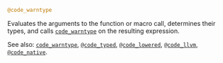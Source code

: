 ```julia
@code_warntype
```

Evaluates the arguments to the function or macro call, determines their types, and calls [`code_warntype`](@ref) on the resulting expression.

See also: [`code_warntype`](@ref), [`@code_typed`](@ref), [`@code_lowered`](@ref), [`@code_llvm`](@ref), [`@code_native`](@ref).
